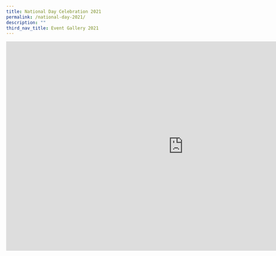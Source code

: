 ```yaml
---
title: National Day Celebration 2021
permalink: /national-day-2021/
description: ""
third_nav_title: Event Gallery 2021
---
```

<iframe src="https://docs.google.com/presentation/d/e/2PACX-1vRJq3U7lHMa5y5Dv1nPn-y26WJkdf3QrVscIBIEUfQnul2litfwYhhRhrjNFKxNhrirRVjdGIoVa1fV/embed?start=false&loop=false&delayms=10000" frameborder="0" width="960" height="569" allowfullscreen="true"></iframe>